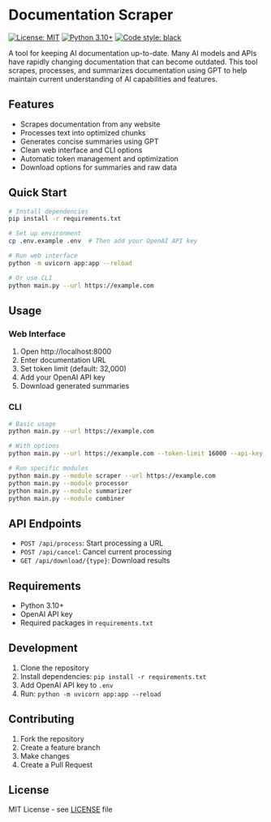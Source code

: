 # Documentation Scraper

[![License: MIT](https://img.shields.io/badge/License-MIT-yellow.svg)](https://opensource.org/licenses/MIT)
[![Python 3.10+](https://img.shields.io/badge/python-3.10+-blue.svg)](https://www.python.org/downloads/)
[![Code style: black](https://img.shields.io/badge/code%20style-black-000000.svg)](https://github.com/psf/black)

A tool for keeping AI documentation up-to-date. Many AI models and APIs have rapidly changing documentation that can become outdated. This tool scrapes, processes, and summarizes documentation using GPT to help maintain current understanding of AI capabilities and features.

## Features

- Scrapes documentation from any website
- Processes text into optimized chunks
- Generates concise summaries using GPT
- Clean web interface and CLI options
- Automatic token management and optimization
- Download options for summaries and raw data

## Quick Start

```bash
# Install dependencies
pip install -r requirements.txt

# Set up environment
cp .env.example .env  # Then add your OpenAI API key

# Run web interface
python -m uvicorn app:app --reload

# Or use CLI
python main.py --url https://example.com
```

## Usage

### Web Interface
1. Open http://localhost:8000
2. Enter documentation URL
3. Set token limit (default: 32,000)
4. Add your OpenAI API key
5. Download generated summaries

### CLI
```bash
# Basic usage
python main.py --url https://example.com

# With options
python main.py --url https://example.com --token-limit 16000 --api-key YOUR_API_KEY

# Run specific modules
python main.py --module scraper --url https://example.com
python main.py --module processor
python main.py --module summarizer
python main.py --module combiner
```

## API Endpoints

- `POST /api/process`: Start processing a URL
- `POST /api/cancel`: Cancel current processing
- `GET /api/download/{type}`: Download results

## Requirements

- Python 3.10+
- OpenAI API key
- Required packages in `requirements.txt`

## Development

1. Clone the repository
2. Install dependencies: `pip install -r requirements.txt`
3. Add OpenAI API key to `.env`
4. Run: `python -m uvicorn app:app --reload`

## Contributing

1. Fork the repository
2. Create a feature branch
3. Make changes
4. Create a Pull Request

## License

MIT License - see [LICENSE](LICENSE) file 